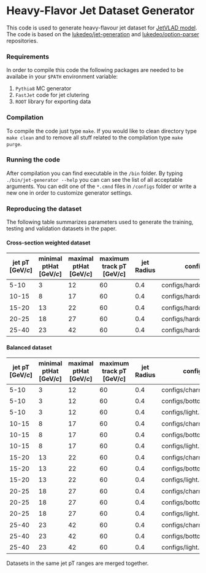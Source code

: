 # Heavy-Flavor Jet Dataset Generator
This code is used to generate heavy-flavour jet dataset for [JetVLAD model](https://github.com/ponimatkin/NetVLAD-tagger-pytorch). The code is based on the [lukedeo/jet-generation](https://github.com/lukedeo/jet-generation) 
and [lukedeo/option-parser](https://github.com/lukedeo/option-parser/) repositories.

### Requirements
In order to compile this code the following packages are needed to be availabe in your `$PATH` environment variable:
1. `Pythia8` MC generator
2. `FastJet` code for jet clutering
3. `ROOT` library for exporting data

### Compilation
To compile the code just type `make`. If you would like to clean directory type `make clean` and to remove all stuff related to the compilation type `make purge`. 

 
### Running the code
After compilation you can find executable in the `/bin` folder. By typing `./bin/jet-generator --help` you can can see the list of all acceptable arguments. You can edit one of the `*.cmnd` files in `/configs` folder or write a 
new one in order to customize generator settings.

### Reproducing the dataset
The following table summarizes parameters used to generate the training, testing and validation datasets in the paper.

#### Cross-section weighted dataset
| jet pT [GeV/*c*]  | minimal ptHat [GeV/*c*]  | maximal ptHat [GeV/*c*] | maximum track pT [GeV/*c*] | jet Radius  | config | number of events with jets train/test/val |
|---|---|---|---|---|---|---|
| 5-10   | 3   | 12 | 60 | 0.4  | configs/hardqcd.cmnd  |  5х10<sup>6</sup>/5х10<sup>5</sup>/5х10<sup>5</sup> |
| 10-15   | 8   | 17 | 60 | 0.4  | configs/hardqcd.cmnd  |  5х10<sup>6</sup>/5х10<sup>5</sup>/5х10<sup>5</sup> |
| 15-20   | 13   | 22 | 60 | 0.4  | configs/hardqcd.cmnd  |  5х10<sup>6</sup>/5х10<sup>5</sup>/5х10<sup>5</sup> |
| 20-25   | 18   | 27 | 60 | 0.4  | configs/hardqcd.cmnd  |  5х10<sup>6</sup>/5х10<sup>5</sup>/5х10<sup>5</sup> |
| 25-40   | 23   | 42 | 60 | 0.4  | configs/hardqcd.cmnd  |  5х10<sup>6</sup>/5х10<sup>5</sup>/5х10<sup>5</sup> |

#### Balanced dataset
| jet pT [GeV/*c*]  | minimal ptHat [GeV/*c*]  | maximal ptHat [GeV/*c*] | maximum track pT [GeV/*c*] | jet Radius  | config | number of events with jets train/test/val |
|---|---|---|---|---|---|---|
| 5-10   | 3   | 12 | 60 | 0.4  | configs/charm.cmnd  |  1.25х10<sup>6</sup>/1.25х10<sup>5</sup>/1.25х10<sup>5</sup> |
| 5-10   | 3   | 12 | 60 | 0.4  | configs/bottom.cmnd  |  1.25х10<sup>6</sup>/1.25х10<sup>5</sup>/1.25х10<sup>5</sup> |
| 5-10   | 3   | 12 | 60 | 0.4  | configs/light.cmnd  |  2.5х10<sup>6</sup>/2.5х10<sup>5</sup>/2.5х10<sup>5</sup> |
| 10-15   | 8   | 17 | 60 | 0.4  | configs/charm.cmnd  |  1.25х10<sup>6</sup>/1.25х10<sup>5</sup>/1.25х10<sup>5</sup> |
| 10-15   | 8   | 17 | 60 | 0.4  | configs/bottom.cmnd  |  1.25х10<sup>6</sup>/1.25х10<sup>5</sup>/1.25х10<sup>5</sup> |
| 10-15   | 8   | 17 | 60 | 0.4  | configs/light.cmnd  |  2.5х10<sup>6</sup>/2.5х10<sup>5</sup>/2.5х10<sup>5</sup> |
| 15-20   | 13   | 22 | 60 | 0.4  | configs/charm.cmnd  |  1.25х10<sup>6</sup>/1.25х10<sup>5</sup>/1.25х10<sup>5</sup> |
| 15-20   | 13   | 22 | 60 | 0.4  | configs/bottom.cmnd  |  1.25х10<sup>6</sup>/1.25х10<sup>5</sup>/1.25х10<sup>5</sup> |
| 15-20   | 13   | 22 | 60 | 0.4  | configs/light.cmnd  |  2.5х10<sup>6</sup>/2.5х10<sup>5</sup>/2.5х10<sup>5</sup> |
| 20-25   | 18   | 27 | 60 | 0.4  | configs/charm.cmnd  |  1.25х10<sup>6</sup>/1.25х10<sup>5</sup>/1.25х10<sup>5</sup> |
| 20-25   | 18   | 27 | 60 | 0.4  | configs/bottom.cmnd  |  1.25х10<sup>6</sup>/1.25х10<sup>5</sup>/1.25х10<sup>5</sup> |
| 20-25   | 18   | 27 | 60 | 0.4  | configs/light.cmnd  |  2.5х10<sup>6</sup>/2.5х10<sup>5</sup>/2.5х10<sup>5</sup> |
| 25-40   | 23   | 42 | 60 | 0.4  | configs/charm.cmnd  |  1.25х10<sup>6</sup>/1.25х10<sup>5</sup>/1.25х10<sup>5</sup> |
| 25-40   | 23   | 42 | 60 | 0.4  | configs/bottom.cmnd  |  1.25х10<sup>6</sup>/1.25х10<sup>5</sup>/1.25х10<sup>5</sup> |
| 25-40   | 23   | 42 | 60 | 0.4  | configs/light.cmnd  |  2.5х10<sup>6</sup>/2.5х10<sup>5</sup>/2.5х10<sup>5</sup> |

Datasets in the same jet pT ranges are merged together.
